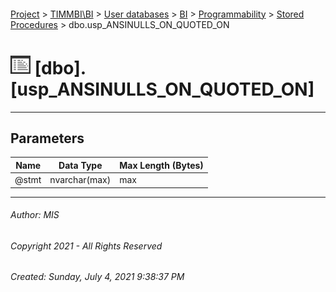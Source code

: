 #### 

[Project](../../../../../index.md) > [TIMMBI\\BI](../../../../index.md) > [User databases](../../../index.md) > [BI](../../index.md) > [Programmability](../index.md) > [Stored Procedures](Stored_Procedures.md) > dbo.usp_ANSINULLS_ON_QUOTED_ON

# ![Stored Procedures](../../../../../Images/StoredProcedure32.png) [dbo].[usp_ANSINULLS_ON_QUOTED_ON]

---

## <a name="#parameters"></a>Parameters

| Name | Data Type | Max Length (Bytes) |
|---|---|---|
| @stmt | nvarchar(max) | max |


---

###### Author:  MIS

###### Copyright 2021 - All Rights Reserved

###### Created: Sunday, July 4, 2021 9:38:37 PM

